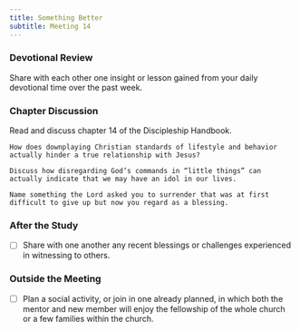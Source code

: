 ```yaml
---
title: Something Better
subtitle: Meeting 14
---
```


### Devotional Review

Share with each other one insight or lesson gained from your daily devotional time over the past week.

### Chapter Discussion

Read and discuss chapter 14 of the Discipleship Handbook.

`How does downplaying Christian standards of lifestyle and behavior actually hinder a true relationship with Jesus?`

`Discuss how disregarding God’s commands in “little things” can actually indicate that we may have an idol in our lives.`

`Name something the Lord asked you to surrender that was at first difficult to give up but now you regard as a blessing.`

### After the Study

- [ ] Share with one another any recent blessings or challenges experienced in witnessing to others.

### Outside the Meeting

- [ ] Plan a social activity, or join in one already planned, in which both the mentor and new member will enjoy the fellowship of the whole church or a few families within the church.